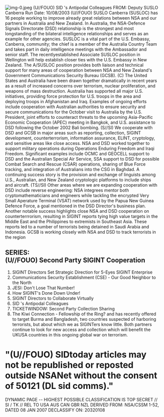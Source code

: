 ![img-0.jpeg](img-0.jpeg)
(U//FOUO) SID 's Antipodal Colleagues
FROM:
Deputy SUSLO Canberra
Run Date: 10/08/2003
(U//FOUO) SUSLO Canberra (SUSLOC) has 16 people working to improve already great relations between NSA and our partners in Australia and New Zealand. In Australia, the NSA-Defence Signals Directorate (DSD) relationship is the strongest and most longstanding of the bilateral intelligence relationships and serves as an example for other agencies. SUSLOC is a vital part of the U.S. Embassy, Canberra, community; the chief is a member of the Australia Country Team and takes part in daily intelligence meetings with the Ambassador and senior staff. The recentlyestablished Associate SUSLOC position in Wellington will help establish closer ties with the U.S. Embassy in New Zealand. The A/SUSLOC position provides both liaison and technical support for many areas of cooperation between NSA and New Zealand's Government Communications Security Bureau (GCSB).
(C) The United States and Australia have been drawn together dramatically in recent years as a result of increased concerns over terrorism, nuclear proliferation, and weapons of mass destruction. Australia has supported all major U.S. initiatives, providing force protection for U.S. troops in the area and deploying troops in Afghanistan and Iraq. Examples of ongoing efforts include cooperation with Australian authorities to ensure security and secure communications for the October visit to Australia by the U.S. President, joint efforts to counteract threats to the upcoming Asia-Pacific Economic Cooperation (APEC) meeting in Bangkok, and U.S. assistance to DSD following the October 2002 Bali bombing.
(S//SI) We cooperate with DSD and GCSB in major areas such as reporting, collection, SIGINT development, counterterrorism, information assurance, ELINT, cryptology, and sensitive areas like close access. NSA and DSD worked together to support military operations during Operations Enduring Freedom and Iraqi Freedom. Significant examples include OCMC and GEOCELL support to DSD and the Australian Special Air Service, SSA support to DSD for possible Combat Search and Rescue (CSAR) operations, sharing of Blue Force tracking, and integration of Australians into the CSG in Baghdad. A continuing success story is the provision and exchange of linguists among U.S., Australian, and New Zealand cryptologic platforms to include ships and aircraft.
(TS//SI) Other areas where we are expanding cooperation with DSD include reverse engineering: NSA integrees mentor both cryptomathematicians and engineers while tackling the encrypted Very Small Aperature Terminal (VSAT) network used by the Papua New Guinea Defence Force, a goal mentioned in the DSD Director's business plan. Another notable success highlights close NSA and DSD cooperation on counterterrrorism, resulting in SIGINT reports tying high value targets in the Middle East and the Philippines to extremists in Southeast Asia. These reports led to a number of terrorists being detained in Saudi Arabia and Indonesia. GCSB is working closely with NSA and DSD to track terrorists in the region

## SERIES: <br> (U//FOUO) Second Party SIGINT Cooperation

1. SIGINT Directors Set Strategic Direction for 5-Eyes SIGINT Enterprise
2. Communications Security Establishment (CSE) - Our Good Neighbor to the North
3. JESI: Don't Lose That Number!
4. How SIGINT's Done Down Under!
5. SIGINT Directors to Collaborate Virtually
6. SID 's Antipodal Colleagues
7. TICKETWINDOW: Second Party Collection Sharing
8. The Kiwi Connection - Fellowship of the Ring?
and has recently offered to target Burma and Bangladesh, two countries suspected of harboring terrorists, but about which we as SIGINTers know little. Both partners continue to look for new access and collection which will benefit the UKUSA countries in this ongoing global war on terrorism.

# "(U//FOUO) SIDtoday articles may not be republished or reposted outside NSANet without the consent of $\mathbf{5 0 1 2 1}$ (DL sid comms)." 

DYNAMIC PAGE -- HIGHEST POSSIBLE CLASSIFICATION IS TOP SECRET // SI / TK // REL TO USA AUS CAN GBR NZL DERIVED FROM: NSA/CSSM 1-52, DATED 08 JAN 2007 DECLASSIFY ON: 20320108
